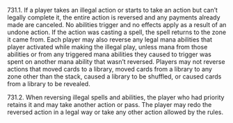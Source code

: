 731.1. If a player takes an illegal action or starts to take an action but can’t legally complete it, the entire action is reversed and any payments already made are canceled. No abilities trigger and no effects apply as a result of an undone action. If the action was casting a spell, the spell returns to the zone it came from. Each player may also reverse any legal mana abilities that player activated while making the illegal play, unless mana from those abilities or from any triggered mana abilities they caused to trigger was spent on another mana ability that wasn’t reversed. Players may not reverse actions that moved cards to a library, moved cards from a library to any zone other than the stack, caused a library to be shuffled, or caused cards from a library to be revealed.

731.2. When reversing illegal spells and abilities, the player who had priority retains it and may take another action or pass. The player may redo the reversed action in a legal way or take any other action allowed by the rules.